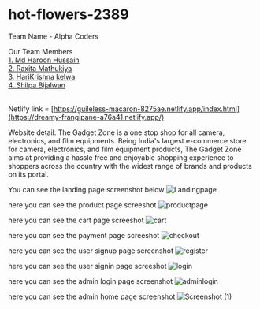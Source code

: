 # hot-flowers-2389

Team Name - Alpha Coders

Our Team Members
<br>
<a href="(https://github.com/mdharoonhussain)">1. Md Haroon Hussain </a>
<br>
<a href="(https://github.com/raxitamathukiya)">2. Raxita Mathukiya  </a>
<br>
<a href="https://github.com/krishna-4114">3. HariKrishna kelwa</a>
<br>
<a href="(https://github.com/shilpabijalwan)">4. Shilpa Bijalwan</a>
<br>
<br>

Netlify link = [https://guileless-macaron-8275ae.netlify.app/index.html](https://dreamy-frangipane-a76a41.netlify.app/)

Website detail: The Gadget Zone is a one stop shop for all  camera, electronics, and film equipments. Being India's largest e-commerce store for camera, electronics, and film equipment products, The Gadget Zone aims at providing a hassle free and enjoyable shopping experience to shoppers across the country with the widest range of brands and products on its portal.

You can see the landing page screenshot below
![Landingpage](https://user-images.githubusercontent.com/96863579/221485079-8f596846-9390-46e8-937f-233ff1bea0ea.jpg)


here you can see the product page screeshot 
![productpage](https://user-images.githubusercontent.com/96863579/221485203-22e5970b-7f0f-44bc-844a-cb8571ee925b.jpg)

here you can see the cart page screeshot
![cart](https://user-images.githubusercontent.com/96863579/221485327-1053066f-0087-43af-8968-222bbabf3985.jpg)

here you can see the payment page screeshot
![checkout](https://user-images.githubusercontent.com/96863579/221486245-93319608-af13-434b-8b87-2259732abe9c.jpg)


here you can see the user signup page screenshot
![register](https://user-images.githubusercontent.com/96863579/221485690-9db2f0da-1d24-48f4-acb7-aaadea8d0145.jpg)


here you can see the user signin page screeshot
![login](https://user-images.githubusercontent.com/96863579/221485648-cfead9fb-5085-44f5-8d1d-8ee4adaed06e.jpg)


here you can see the admin login page screenshot
![adminlogin](https://user-images.githubusercontent.com/96863579/221486014-9c8b3cef-efe4-4c12-b736-f8e48697dbd9.jpg)


here you can see the admin home page screenshot
![Screenshot (1)](https://user-images.githubusercontent.com/96863579/221485872-a1d86263-093b-4de6-a795-97a9608913a6.png)

